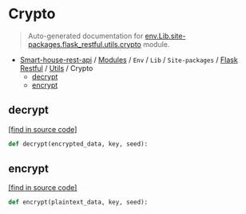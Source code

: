 # Crypto

> Auto-generated documentation for [env.Lib.site-packages.flask_restful.utils.crypto](..\..\..\..\..\..\env\Lib\site-packages\flask_restful\utils\crypto.py) module.

- [Smart-house-rest-api](..\..\..\..\..\README.md#description) / [Modules](..\..\..\..\..\MODULES.md#smart-house-rest-api-modules) / `Env` / `Lib` / `Site-packages` / [Flask Restful](..\index.md#flask-restful) / [Utils](index.md#utils) / Crypto
    - [decrypt](#decrypt)
    - [encrypt](#encrypt)

## decrypt

[[find in source code]](..\..\..\..\..\..\env\Lib\site-packages\flask_restful\utils\crypto.py#L34)

```python
def decrypt(encrypted_data, key, seed):
```

## encrypt

[[find in source code]](..\..\..\..\..\..\env\Lib\site-packages\flask_restful\utils\crypto.py#L29)

```python
def encrypt(plaintext_data, key, seed):
```
